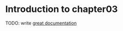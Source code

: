 # Introduction to chapter03

TODO: write [great documentation](http://jacobian.org/writing/great-documentation/what-to-write/)
